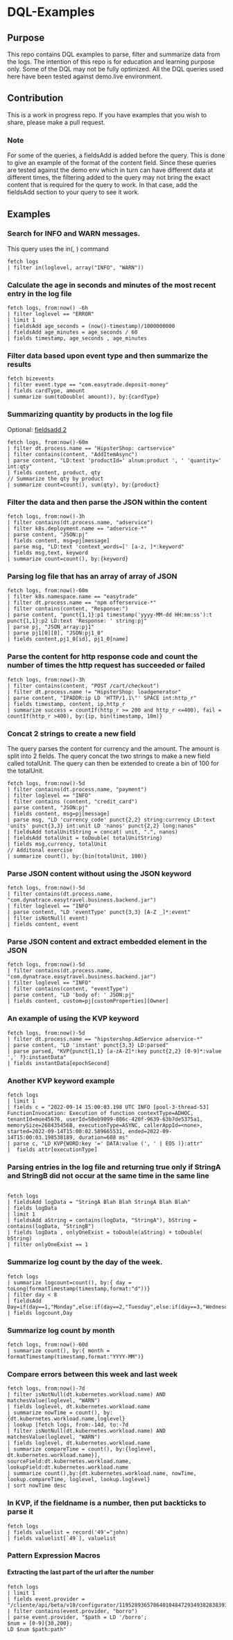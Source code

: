 # DQL-Examples

## Purpose

This repo contains DQL examples to parse, filter and summarize data from the logs. The intention of this repo is for education and learning purpose only. Some of the DQL may not be fully optimized. All the DQL queries used here have been tested against demo.live environment.

## Contribution

This is a work in progress repo. If you have examples that you wish to share, please make a pull request.

### Note

For some of the queries, a fieldsAdd is added before the query. This is done to give an example of the format of the content field. Since these queries are tested against the demo env which in turn can have different data at different times, the filtering added to the query may not bring the exact content that is required for the query to work. In that case, add the fieldsAdd section to your query to see it work.

## Examples

### Search for INFO and WARN messages.

This query uses the in(<needle>, <haystack>) command

```
fetch logs
| filter in(loglevel, array("INFO", "WARN"))
```

### Calculate the age in seconds and minutes of the most recent entry in the log file

```
fetch logs, from:now() -6h
| filter loglevel == "ERROR"
| limit 1
| fieldsAdd age_seconds = (now()-timestamp)/1000000000
| fieldsAdd age_minutes = age_seconds / 60
| fields timestamp, age_seconds , age_minutes
```

### Filter data based upon event type and then summarize the results

```
fetch bizevents
| filter event.type == "com.easytrade.deposit-money"
| fields cardType, amount
| summarize sum(toDouble( amount)), by:{cardType}
```

### Summarizing quantity by products in the log file

Optional: [fieldsadd 2](https://github.com/Dynatrace-Asad-Ali/DQL-Examples/blob/main/optional/fieldsAdd.md)

```
fetch logs, from:now()-60m
| filter dt.process.name == "HipsterShop: cartservice"
| filter contains(content, "AddItemAsync")
| parse content, "LD:text 'productId=' alnum:product ', ' 'quantity=' int:qty"
| fields content, product, qty
// Summarize the qty by product
| summarize count=count(), sum(qty), by:{product}
```

### Filter the data and then parse the JSON within the content

```
fetch logs, from:now()-3h
| filter contains(dt.process.name, "adservice")
| filter k8s.deployment.name == "adservice-*"
| parse content, "JSON:pj"
| fields content, msg=pj[message]
| parse msg, "LD:text 'context_words=[' [a-z, ]*:keyword"
| fields msg,text, keyword
| summarize count=count(), by:{keyword}
```

### Parsing log file that has an array of array of JSON

```
fetch logs, from:now()-60m
| filter k8s.namespace.name == "easytrade"
| filter dt.process.name == "npm offerservice-*"
| filter contains(content, "Response:")
| parse content, "punct{1,1}:p1 timestamp('yyyy-MM-dd HH:mm:ss'):t punct{1,1}:p2 LD:text 'Response: ' string:pj"
| parse pj, "JSON_array:pj1"
| parse pj1[0][0], "JSON:pj1_0"
| fields content,pj1_0[id], pj1_0[name]
```

### Parse the content for http response code and count the number of times the http request has succeeded or failed

```
fetch logs, from:now()-3h
| filter contains(content, "POST /cart/checkout")
| filter dt.process.name != "HipsterShop: loadgenerator"
| parse content, "IPADDR:ip LD 'HTTP/1.1\"' SPACE int:http_r"
| fields timestamp, content, ip,http_r
| summarize success = countIf(http_r >= 200 and http_r <=400), fail = countIf(http_r >400), by:{ip, bin(timestamp, 10m)}
```

### Concat 2 strings to create a new field

The query parses the content for currency and the amount. The amount is split into 2 fields. The query concat the two strings to make a new field called totalUnit. The query can then be extended to create a bin of 100 for the totalUnit.

```
fetch logs, from:now()-5d
| filter contains(dt.process.name, "payment")
| filter loglevel == "INFO"
| filter contains (content, "credit_card")
| parse content, "JSON:pj"
| fields content, msg=pj[message]
| parse msg, "LD 'currency_code' punct{2,2} string:currency LD:text 'units' punct{3,3} int:unit LD 'nanos' punct{2,2} long:nanos"
| fieldsAdd totalUnitString = concat( unit, ".", nanos)
| fieldsAdd totalUnit = toDouble( totalUnitString)
| fields msg,currency, totalUnit
// Additonal exercise
| summarize count(), by:{bin(totalUnit, 100)}
```

### Parse JSON content without using the JSON keyword

```
fetch logs, from:now()-5d
| filter contains(dt.process.name, "com.dynatrace.easytravel.business.backend.jar")
| filter loglevel == "INFO"
| parse content, "LD 'eventType' punct{3,3} [A-Z _]*:event"
| filter isNotNull( event)
| fields content, event
```

### Parse JSON content and extract embedded element in the JSON

```
fetch logs, from:now()-5d
| filter contains(dt.process.name, "com.dynatrace.easytravel.business.backend.jar")
| filter loglevel == "INFO"
| filter contains(content, "eventType")
| parse content, "LD 'body of: ' JSON:pj"
| fields content, custom=pj[customProperties][Owner]
```

### An example of using the KVP keyword

```
fetch logs, from:now()-5d
| filter dt.process.name == "hipstershop.AdService adservice-*"
| parse content, "LD 'instant' punct{3,3} LD:parsed"
| parse parsed, "KVP{punct{1,1} [a-zA-Z]*:key punct{2,2} [0-9]*:value ',' ?}:instantData"
| fields instantData[epochSecond]
```

### Another KVP keyword example

```
fetch logs
| limit 1
| fields c = "2022-09-14 15:00:03.198 UTC INFO [pool-3-thread-53] FunctionInvocation: Execution of function contextType=ADHOC, tenantId=mue45676, userId=58eb9099-886c-420f-9639-63b7de5375a1, memorySize=268435456B, executionType=ASYNC, callerAppId=<none>, started=2022-09-14T15:00:02.589665531, ended=2022-09-14T15:00:03.198538189, duration=608 ms"
| parse c, "LD KVP{WORD:key '=' DATA:value (', ' | EOS )}:attr"
|  fields attr[executionType]

```

### Parsing entries in the log file and returning true only if StringA and StringB did not occur at the same time in the same line

```

fetch logs
| fieldsAdd logData = "StringA Blah Blah StringA Blah Blah"
| fields logData
| limit 1
| fieldsAdd aString = contains(logData, "StringA"), bString = contains(logData, "StringB")
| fields logData , onlyOneExist = toDouble(aString) + toDouble( bString)
| filter onlyOneExist == 1
```

### Summarize log count by the day of the week.

```
fetch logs
| summarize logcount=count(), by:{ day = toLong(formatTimestamp(timestamp,format:"d"))}
| filter day < 8
| fieldsAdd Day=if(day==1,"Monday",else:if(day==2,"Tuesday",else:if(day==3,"Wednesday",else:if(day==4,"Thursday",else:if(day==5,"Friday",else:if(day==6,"Saturday",else:"Sunday"))))))
| fields logcount,Day
```

### Summarize log count by month

```
fetch logs, from:now()-60d
| summarize count(), by:{ month = formatTimestamp(timestamp,format:"YYYY-MM")}
```

### Compare errors between this week and last week

```
fetch logs, from:now()-7d
| filter isNotNull(dt.kubernetes.workload.name) AND matchesValue(loglevel, "WARN")
| fields loglevel, dt.kubernetes.workload.name
| summarize nowTime = count(), by:{dt.kubernetes.workload.name,loglevel}
| lookup [fetch logs, from:-14d, to:-7d
| filter isNotNull(dt.kubernetes.workload.name) AND matchesValue(loglevel, "WARN")
| fields loglevel, dt.kubernetes.workload.name
| summarize compareTime = count(), by:{loglevel, dt.kubernetes.workload.name}], sourceField:dt.kubernetes.workload.name, lookupField:dt.kubernetes.workload.name
| summarize count(),by:{dt.kubernetes.workload.name, nowTime, lookup.compareTime, loglevel, lookup.loglevel}
| sort nowTime desc
```

### In KVP, if the fieldname is a number, then put backticks to parse it

```
fetch logs
| fields valuelist = record('49'="john)
| fields valuelist[`49`], valuelist
```

### Pattern Expression Macros

#### Extracting the last part of the url after the number

```
fetch logs
| limit 1
| fields event.provider = "/cliente/api/beta/v10/configurator/1195289365786401048472934938283839397473/agregar/borro"
| filter contains(event.provider, "borro")
| parse event.provider, "$path = LD '/borro';
$num = [0-9]{30,200};
LD $num $path:path"
```
